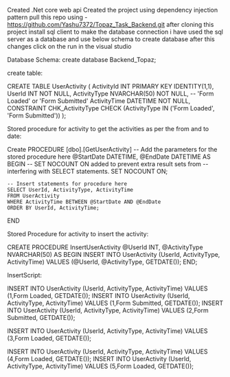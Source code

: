 Created .Net core web api
Created the project using dependency injection pattern
pull this repo using - https://github.com/Yashu7372/Topaz_Task_Backend.git
after cloning this project install sql client to make the database connection
i have used the sql server as a database and use below schema to create database
after this changes click on the run in the visual studio


Database Schema:
create database Backend_Topaz;

create table:

CREATE TABLE UserActivity (
    ActivityId INT PRIMARY KEY IDENTITY(1,1),
    UserId INT NOT NULL,
    ActivityType NVARCHAR(50) NOT NULL,  -- 'Form Loaded' or 'Form Submitted'
    ActivityTime DATETIME NOT NULL,
    CONSTRAINT CHK_ActivityType CHECK (ActivityType IN ('Form Loaded', 'Form Submitted'))
);


Stored procedure for activity to get the activities as per the from and to date:

Create PROCEDURE [dbo].[GetUserActivity] 
	-- Add the parameters for the stored procedure here
	@StartDate DATETIME,
    @EndDate DATETIME
AS
BEGIN
	-- SET NOCOUNT ON added to prevent extra result sets from
	-- interfering with SELECT statements.
	SET NOCOUNT ON;

    -- Insert statements for procedure here
	SELECT UserId, ActivityType, ActivityTime
    FROM UserActivity
    WHERE ActivityTime BETWEEN @StartDate AND @EndDate
    ORDER BY UserId, ActivityTime;
END

Stored Procedure for activity to insert the activity:

CREATE PROCEDURE InsertUserActivity
    @UserId INT,
    @ActivityType NVARCHAR(50)
AS
BEGIN
    INSERT INTO UserActivity (UserId, ActivityType, ActivityTime)
    VALUES (@UserId, @ActivityType, GETDATE());
END;


InsertScript:

INSERT INTO UserActivity (UserId, ActivityType, ActivityTime)
    VALUES (1,Form Loaded, GETDATE());
INSERT INTO UserActivity (UserId, ActivityType, ActivityTime)
    VALUES (1,Form Submitted, GETDATE());
INSERT INTO UserActivity (UserId, ActivityType, ActivityTime)
    VALUES (2,Form Submitted, GETDATE());

INSERT INTO UserActivity (UserId, ActivityType, ActivityTime)
    VALUES (3,Form Loaded, GETDATE());

INSERT INTO UserActivity (UserId, ActivityType, ActivityTime)
    VALUES (4,Form Loaded, GETDATE());
INSERT INTO UserActivity (UserId, ActivityType, ActivityTime)
    VALUES (5,Form Loaded, GETDATE());
